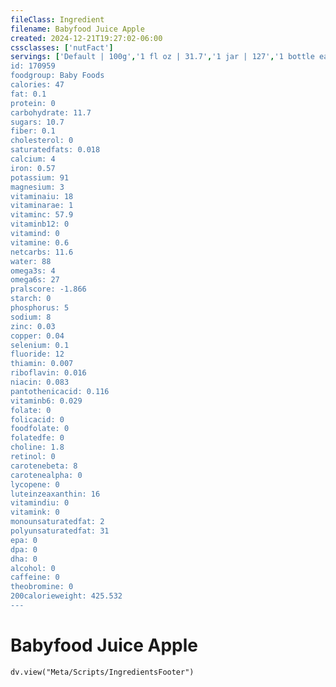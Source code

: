 ```yaml
---
fileClass: Ingredient
filename: Babyfood Juice Apple
created: 2024-12-21T19:27:02-06:00
cssclasses: ['nutFact']
servings: ['Default | 100g','1 fl oz | 31.7','1 jar | 127','1 bottle earth's best (4.2 fl oz) | 131','1 bottle heinz strained (4 fl oz) | 125','1 bottle gerber first food (4 fl oz) | 125','1 bottle beech-nut stage i (4 fl oz) | 125']
id: 170959
foodgroup: Baby Foods
calories: 47
fat: 0.1
protein: 0
carbohydrate: 11.7
sugars: 10.7
fiber: 0.1
cholesterol: 0
saturatedfats: 0.018
calcium: 4
iron: 0.57
potassium: 91
magnesium: 3
vitaminaiu: 18
vitaminarae: 1
vitaminc: 57.9
vitaminb12: 0
vitamind: 0
vitamine: 0.6
netcarbs: 11.6
water: 88
omega3s: 4
omega6s: 27
pralscore: -1.866
starch: 0
phosphorus: 5
sodium: 8
zinc: 0.03
copper: 0.04
selenium: 0.1
fluoride: 12
thiamin: 0.007
riboflavin: 0.016
niacin: 0.083
pantothenicacid: 0.116
vitaminb6: 0.029
folate: 0
folicacid: 0
foodfolate: 0
folatedfe: 0
choline: 1.8
retinol: 0
carotenebeta: 8
carotenealpha: 0
lycopene: 0
luteinzeaxanthin: 16
vitamindiu: 0
vitamink: 0
monounsaturatedfat: 2
polyunsaturatedfat: 31
epa: 0
dpa: 0
dha: 0
alcohol: 0
caffeine: 0
theobromine: 0
200calorieweight: 425.532
---
```


# Babyfood Juice Apple

```dataviewjs
dv.view("Meta/Scripts/IngredientsFooter")
```